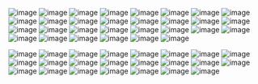 ![image](https://64.media.tumblr.com/c723005d2950a1b7b79ac52a972730df/3af01827635f7726-3a/s250x400/fbc0993b8a154e00274fea7f958a53784973550f.gifv)
![image](https://github.com/glorbled/glorbled/assets/149897608/294a4511-045f-4fd1-b9f2-29388efeea3d)
![image](https://github.com/glorbled/glorbled/assets/149897608/3ebc6650-321c-4197-aa62-91c5681c8153)
![image](https://64.media.tumblr.com/093c421b163359a9ee0a867d94dabe5c/a439980be495532e-9c/s250x400/1a43eeee6839548cd1b108739b97abba42b4f1b8.gifv)
![image](https://github.com/glorbled/glorbled/assets/149897608/e90bcca5-7e75-494f-a622-dbd55f6c80f3)
![image](https://64.media.tumblr.com/f7eaf441323411d1ef59aa617239064c/3af01827635f7726-14/s250x400/195838968b871245e1e60b3ee5222bb404511a5f.gifv)
![image](https://github.com/glorbled/glorbled/assets/149897608/d5af7f09-7d7b-43bc-af16-1c93a2fca637)
![image](https://github.com/glorbled/glorbled/assets/149897608/d722e64c-8193-4e9d-ba95-630fcea654ad)
![image](https://github.com/glorbled/glorbled/assets/149897608/927b6b49-6761-423d-8dc2-63101e4de8ca)
![image](https://github.com/glorbled/glorbled/assets/149897608/652fff18-0e5e-4cba-bda9-b51a10c38890)
![image](https://github.com/glorbled/glorbled/assets/149897608/5dc548b5-9416-4510-bbbb-d3fc1afa3d33)
![image](https://github.com/glorbled/glorbled/assets/149897608/c0130954-d577-406b-9da9-bef8f9b4c9fb)
![image](https://64.media.tumblr.com/726c8cda1306fa99da47ce6661ed2ddd/a439980be495532e-61/s250x400/1236dcda985ab9fe9bec6817a7cd08b89169e310.gifv)
![image](https://github.com/glorbled/glorbled/assets/149897608/b10d5402-90c6-4db0-abb6-0127e8c74742)
![image](https://github.com/glorbled/glorbled/assets/149897608/8559ab11-ac32-4483-931f-a60731476425)
![image](https://github.com/glorbled/glorbled/assets/149897608/b38f2c99-12e7-4cba-9e99-12d52ff51dff)
![image](https://github.com/glorbled/glorbled/assets/149897608/d8711855-35ef-4289-ad0e-50df2845bb90)
![image](https://64.media.tumblr.com/5d37cd9ef1a3d0136ba9fbabb8e7179c/b3d36f0d2c457507-aa/s250x400/d542f7f575b23af96beaa40bd7d6c55d5a9f571e.gifv)
![image](https://github.com/glorbled/glorbled/assets/149897608/070dd006-6535-411c-a7ab-a033d2c41149)
![image](https://github.com/glorbled/glorbled/assets/149897608/dcf32cf1-2eb2-4002-b526-abf997c84c50)
![image](https://64.media.tumblr.com/1502b4c824afd91c2c6e569bff43ce93/3752978ad2a1cee2-18/s250x400/db703e69f5169475db9bf1ce73ab6f97e9ce6edc.gifv)
![image](https://64.media.tumblr.com/641517b97eac0764635de1cd96d8d9e0/44b88cdeb699e68c-8a/s250x400/2fa48dc6b38b65929b0b933aae2cd58b657ef81b.gifv)
![image](https://64.media.tumblr.com/15e69384c4ad5a484b0b482947089984/3af01827635f7726-c4/s250x400/1bda75c9a07e2a7660209b3ba0f03a488ff003bd.gifv)
![image](https://64.media.tumblr.com/757b7a0c2af34890302ace3f162aa358/d982d55531111359-90/s250x400/eef63ca17d6b21d2ae3ba744c71f3a54fc1875d8.gifv)
![image](https://64.media.tumblr.com/ca635643cdbbe6333b4cf7138ac89836/a439980be495532e-67/s250x400/68d33b843101d03139b2a3f6475cfc05670769b1.gifv)
![image](https://64.media.tumblr.com/eaeb4a1130b456a7b7e31327bf3bd0d4/95fa998df893f958-19/s250x400/ddf9950e3ae3f88e6beee979b847308c1be9dd60.gifv)
![image](https://64.media.tumblr.com/1d814abcac35184e3be9f4c494823863/b901b0722ff422fa-06/s250x400/99735ebd1efe57da328b37ad946eb58640419ddf.gifv)
![image](https://64.media.tumblr.com/f6a229541813ed1c355718c6d2ea34ab/4b70bb6acdc94add-12/s250x400/72e9eff2e7935a585c31e191a360c0eae4584291.gifv)
![image](https://64.media.tumblr.com/66146dfa1bd8c4362a9aa0d8b15a6ab8/3752978ad2a1cee2-d0/s250x400/8c8d4fe8a0d6fdff9a0d3f7320f45e8db028f370.gifv)
![image](https://64.media.tumblr.com/b276fb17a7e6228a28acded683c1a814/275a84ce0dc210dd-e8/s250x400/679392effe7fd55746b9a03328442ea03bbae23c.gifv)

![image](https://64.media.tumblr.com/b432a57157051656cc095420454a1954/7aef125f2701d5d5-35/s75x75_c1/c915fcef776856b8b349aaf075230ad38cf315f3.gifv)
![image](https://64.media.tumblr.com/fce160726ad9fbd63c431d13c7a21276/dd80c93104890d83-b3/s100x200/0b8a52ff8035fdd8ab05496fe044e76ff74acf33.gifv)
![image](https://64.media.tumblr.com/66cb93d2b82d1bc9c098276f33f56b19/64b8584b7be2e15f-2a/s100x200/22ecb64a430a828344e483ba0c63dbb147df78c8.pnj)
![image](https://64.media.tumblr.com/51a21908bce10535ffdfe94d71dcd473/86cd396632a5bfd3-76/s100x200/f22245ba072384384907c5feda148157519d4077.pnj)
![image](https://64.media.tumblr.com/cb25fe3288f028dd0489fc64463c56ef/3d346fea3a4ecdaa-39/s100x200/f99663a3e727d55342331eda58dfc21bddf2066b.gifv)
![image](https://64.media.tumblr.com/a1c93004da128a5af207169b6881c356/f1ab994aa598e9f8-04/s100x200/cb99a3aea488b521a2300fd0cadf71822b9d116d.pnj)
![image](https://64.media.tumblr.com/c980478153793ada3f6b4157e22ce1fc/f241795ec9fadab1-d7/s100x200/c576cc081f0b2ce56cfc2bf0a5d009e14ef52795.pnj)
![image](https://64.media.tumblr.com/04f2060ebdb0ca4575ec1753fc3beb45/0c9c8ff120441bbf-83/s100x200/4855fe78e4b0c5a654961940933c8fed06df3597.gifv)
![image](https://64.media.tumblr.com/e8c5d8d99b364b0b6e64fce3a8fd7162/b3644a258645c9a5-15/s100x200/fb38541feee80c1b5cd3713853e1d319ed8bc548.gifv)
![image](https://64.media.tumblr.com/b206eecdc7934bd0f73d9cb601c44334/3a3f9e009c2c1db8-61/s100x200/c2c482e14cf6ee789365d2a913e1a5aa55d52ab1.pnj)
![image](https://64.media.tumblr.com/cfdb94275c13a45f8ca2e0cda0e91267/621061d4a4d8a768-f8/s100x200/367a8288f0dd11ab949721e828b8c2f86dadc8a5.gifv)
![image](https://64.media.tumblr.com/5427677108c1859d61596be57699b431/5585b766ba60e270-72/s100x200/f609de8ce5d646dd72baae182845037908d7635e.pnj)
![image](https://64.media.tumblr.com/4088cb731e83448ab3c6ef4dd5525100/90463ee40ac5c456-90/s100x200/ee0351313a56ba2828bc88d4fe37afc59621ee2d.gifv)
![image](https://64.media.tumblr.com/536e0c7f1b2c0665fa87d0b1df2843fb/76e5dfb5b53314a1-fd/s100x200/74f46d0a8ef5e84f14f44d35eaf2e168d2f61e2d.pnj)
![image](https://camo.githubusercontent.com/268b75196082b65ee713b2e3a1928c5ce9bf078f841bdddb97c3ade082905c2a/68747470733a2f2f676966636974792e63617272642e636f2f6173736574732f696d616765732f67616c6c65727935322f63396631393431382e6769663f763d3734323163623536)
![image](https://64.media.tumblr.com/4acace3ee37a054261a5cb8369b6aa2a/90463ee40ac5c456-ff/s100x200/f5075be524a9f013a47926ed9ff2863114a87d3f.gifv)
![image](https://64.media.tumblr.com/57b9dcbac40ee1c71f067bf8e8d680fc/11e8ce74f0043f84-70/s100x200/e756bef4ce6af34adf5a49f214d7aec332e693c1.gifv)
![image](https://private-user-images.githubusercontent.com/139278654/273643754-4f20ca7c-1c98-45ac-8c80-22f9c7bb784b.png?jwt=eyJhbGciOiJIUzI1NiIsInR5cCI6IkpXVCJ9.eyJpc3MiOiJnaXRodWIuY29tIiwiYXVkIjoicmF3LmdpdGh1YnVzZXJjb250ZW50LmNvbSIsImtleSI6ImtleTUiLCJleHAiOjE3MTEyOTQwMDksIm5iZiI6MTcxMTI5MzcwOSwicGF0aCI6Ii8xMzkyNzg2NTQvMjczNjQzNzU0LTRmMjBjYTdjLTFjOTgtNDVhYy04YzgwLTIyZjljN2JiNzg0Yi5wbmc_WC1BbXotQWxnb3JpdGhtPUFXUzQtSE1BQy1TSEEyNTYmWC1BbXotQ3JlZGVudGlhbD1BS0lBVkNPRFlMU0E1M1BRSzRaQSUyRjIwMjQwMzI0JTJGdXMtZWFzdC0xJTJGczMlMkZhd3M0X3JlcXVlc3QmWC1BbXotRGF0ZT0yMDI0MDMyNFQxNTIxNDlaJlgtQW16LUV4cGlyZXM9MzAwJlgtQW16LVNpZ25hdHVyZT1iMGUwMzUzY2ZlYmIyNmZjM2RlNDFlOGE0NjQwMmM2MmI0OGI1YWI0OTAzNTBkM2RmY2RhYzM5MzA1NWM3ZmJjJlgtQW16LVNpZ25lZEhlYWRlcnM9aG9zdCZhY3Rvcl9pZD0wJmtleV9pZD0wJnJlcG9faWQ9MCJ9.ZCND8-YktVbuj1L6lDi-ST5lOgQITHIxDMcX-EgzuE4)
![image](https://private-user-images.githubusercontent.com/139278654/273643705-0a0e46c8-97bc-40f0-a2de-aa4f48b7585e.png?jwt=eyJhbGciOiJIUzI1NiIsInR5cCI6IkpXVCJ9.eyJpc3MiOiJnaXRodWIuY29tIiwiYXVkIjoicmF3LmdpdGh1YnVzZXJjb250ZW50LmNvbSIsImtleSI6ImtleTUiLCJleHAiOjE3MTEyOTQwMDksIm5iZiI6MTcxMTI5MzcwOSwicGF0aCI6Ii8xMzkyNzg2NTQvMjczNjQzNzA1LTBhMGU0NmM4LTk3YmMtNDBmMC1hMmRlLWFhNGY0OGI3NTg1ZS5wbmc_WC1BbXotQWxnb3JpdGhtPUFXUzQtSE1BQy1TSEEyNTYmWC1BbXotQ3JlZGVudGlhbD1BS0lBVkNPRFlMU0E1M1BRSzRaQSUyRjIwMjQwMzI0JTJGdXMtZWFzdC0xJTJGczMlMkZhd3M0X3JlcXVlc3QmWC1BbXotRGF0ZT0yMDI0MDMyNFQxNTIxNDlaJlgtQW16LUV4cGlyZXM9MzAwJlgtQW16LVNpZ25hdHVyZT0xZDgxMDE2YmFlMjA2Mzk5OTE5N2E1MTY3ZWI0ZjEyOTA3MmRhZDUyYTAxMTc3OGE2MGY1YzJjYTIwZWVkOGQ2JlgtQW16LVNpZ25lZEhlYWRlcnM9aG9zdCZhY3Rvcl9pZD0wJmtleV9pZD0wJnJlcG9faWQ9MCJ9.VjRifYYSfIs2bcqzIAGF5r_DBT36jVEbQD1o3CG-m7I)
![image](https://private-user-images.githubusercontent.com/139278654/273643579-cd0d6c93-c089-46e3-a792-a2d312c353ee.png?jwt=eyJhbGciOiJIUzI1NiIsInR5cCI6IkpXVCJ9.eyJpc3MiOiJnaXRodWIuY29tIiwiYXVkIjoicmF3LmdpdGh1YnVzZXJjb250ZW50LmNvbSIsImtleSI6ImtleTUiLCJleHAiOjE3MTEyOTQwMDksIm5iZiI6MTcxMTI5MzcwOSwicGF0aCI6Ii8xMzkyNzg2NTQvMjczNjQzNTc5LWNkMGQ2YzkzLWMwODktNDZlMy1hNzkyLWEyZDMxMmMzNTNlZS5wbmc_WC1BbXotQWxnb3JpdGhtPUFXUzQtSE1BQy1TSEEyNTYmWC1BbXotQ3JlZGVudGlhbD1BS0lBVkNPRFlMU0E1M1BRSzRaQSUyRjIwMjQwMzI0JTJGdXMtZWFzdC0xJTJGczMlMkZhd3M0X3JlcXVlc3QmWC1BbXotRGF0ZT0yMDI0MDMyNFQxNTIxNDlaJlgtQW16LUV4cGlyZXM9MzAwJlgtQW16LVNpZ25hdHVyZT00NTZkMDEzZjAzMmVkNGYxZTkyZjEwNGRhODAxMDVkODcyZTg4NmRhZWUzZDU3N2E3NTQ1ODliYzQyZGM4M2MzJlgtQW16LVNpZ25lZEhlYWRlcnM9aG9zdCZhY3Rvcl9pZD0wJmtleV9pZD0wJnJlcG9faWQ9MCJ9.I_77lNKQ6Vcu4doWHooNL4XHJoLSzFk643q1y4xnC6w)
![image](https://private-user-images.githubusercontent.com/139278654/273640903-0f86d667-428f-4afa-99cc-0b307f34b284.png?jwt=eyJhbGciOiJIUzI1NiIsInR5cCI6IkpXVCJ9.eyJpc3MiOiJnaXRodWIuY29tIiwiYXVkIjoicmF3LmdpdGh1YnVzZXJjb250ZW50LmNvbSIsImtleSI6ImtleTUiLCJleHAiOjE3MTEyOTQwMDksIm5iZiI6MTcxMTI5MzcwOSwicGF0aCI6Ii8xMzkyNzg2NTQvMjczNjQwOTAzLTBmODZkNjY3LTQyOGYtNGFmYS05OWNjLTBiMzA3ZjM0YjI4NC5wbmc_WC1BbXotQWxnb3JpdGhtPUFXUzQtSE1BQy1TSEEyNTYmWC1BbXotQ3JlZGVudGlhbD1BS0lBVkNPRFlMU0E1M1BRSzRaQSUyRjIwMjQwMzI0JTJGdXMtZWFzdC0xJTJGczMlMkZhd3M0X3JlcXVlc3QmWC1BbXotRGF0ZT0yMDI0MDMyNFQxNTIxNDlaJlgtQW16LUV4cGlyZXM9MzAwJlgtQW16LVNpZ25hdHVyZT1jZjM1ZjUwMGI0ZjBkNDBhZWZiZjE3MjUzMWUyZjAxYzFkODkxMzIxODM4MDg4ZTc4NWYwYWQ0YzFiMTIwYTlkJlgtQW16LVNpZ25lZEhlYWRlcnM9aG9zdCZhY3Rvcl9pZD0wJmtleV9pZD0wJnJlcG9faWQ9MCJ9.3T75X9LAypjfTZSM4LimbsSnwfkXZcXKF_aRkkJuCDo)
![image](https://private-user-images.githubusercontent.com/139278654/273643801-93960817-4fac-4874-8fa1-71dbf8488158.png?jwt=eyJhbGciOiJIUzI1NiIsInR5cCI6IkpXVCJ9.eyJpc3MiOiJnaXRodWIuY29tIiwiYXVkIjoicmF3LmdpdGh1YnVzZXJjb250ZW50LmNvbSIsImtleSI6ImtleTUiLCJleHAiOjE3MTEyOTQwMDksIm5iZiI6MTcxMTI5MzcwOSwicGF0aCI6Ii8xMzkyNzg2NTQvMjczNjQzODAxLTkzOTYwODE3LTRmYWMtNDg3NC04ZmExLTcxZGJmODQ4ODE1OC5wbmc_WC1BbXotQWxnb3JpdGhtPUFXUzQtSE1BQy1TSEEyNTYmWC1BbXotQ3JlZGVudGlhbD1BS0lBVkNPRFlMU0E1M1BRSzRaQSUyRjIwMjQwMzI0JTJGdXMtZWFzdC0xJTJGczMlMkZhd3M0X3JlcXVlc3QmWC1BbXotRGF0ZT0yMDI0MDMyNFQxNTIxNDlaJlgtQW16LUV4cGlyZXM9MzAwJlgtQW16LVNpZ25hdHVyZT03ZjUxMTgwNjQ3NDJhOWU2NzQzMjliOWUyYTNlZmZmYTc5ZmZiNGVjMDQ5N2MxZGM1NDIzZTQwNWY2ODQwOWZkJlgtQW16LVNpZ25lZEhlYWRlcnM9aG9zdCZhY3Rvcl9pZD0wJmtleV9pZD0wJnJlcG9faWQ9MCJ9.wxjQoYc3-JlwWgdSWk7aelUKgpFTovYrfYWpSD2Cmbs)
![image](https://private-user-images.githubusercontent.com/139278654/273644589-75da1916-dbdd-4d27-b8d8-b4d6058be926.png?jwt=eyJhbGciOiJIUzI1NiIsInR5cCI6IkpXVCJ9.eyJpc3MiOiJnaXRodWIuY29tIiwiYXVkIjoicmF3LmdpdGh1YnVzZXJjb250ZW50LmNvbSIsImtleSI6ImtleTUiLCJleHAiOjE3MTEyOTQwMDksIm5iZiI6MTcxMTI5MzcwOSwicGF0aCI6Ii8xMzkyNzg2NTQvMjczNjQ0NTg5LTc1ZGExOTE2LWRiZGQtNGQyNy1iOGQ4LWI0ZDYwNThiZTkyNi5wbmc_WC1BbXotQWxnb3JpdGhtPUFXUzQtSE1BQy1TSEEyNTYmWC1BbXotQ3JlZGVudGlhbD1BS0lBVkNPRFlMU0E1M1BRSzRaQSUyRjIwMjQwMzI0JTJGdXMtZWFzdC0xJTJGczMlMkZhd3M0X3JlcXVlc3QmWC1BbXotRGF0ZT0yMDI0MDMyNFQxNTIxNDlaJlgtQW16LUV4cGlyZXM9MzAwJlgtQW16LVNpZ25hdHVyZT1mODFmZDI0MmI0MTExYzNhMjIxZGIwNjFlZjIyNGI5OGYzOWMxNjI5YWM2NzU4NjY4MTk1YTM2M2YxYjVjMDczJlgtQW16LVNpZ25lZEhlYWRlcnM9aG9zdCZhY3Rvcl9pZD0wJmtleV9pZD0wJnJlcG9faWQ9MCJ9.h_cm-C5gempEIlXNmVK_vfu19SOmzjs9tdjF-HAYl3Q)
